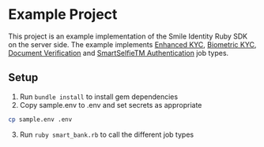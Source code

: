 # Example Project

This project is an example implementation of the Smile Identity Ruby SDK on the server side. The example implements [Enhanced KYC](https://docs.smileidentity.com/products/identity-lookup), [Biometric KYC](https://docs.smileidentity.com/products/biometric-kyc), [Document Verification](https://docs.smileidentity.com/products/document-verification) and [SmartSelfieTM Authentication](https://docs.smileidentity.com/products/biometric-authentication) job types.

## Setup

1. Run `bundle install` to install gem dependencies
2. Copy sample.env to .env and set secrets as appropriate

```bash
cp sample.env .env
```

3. Run `ruby smart_bank.rb` to call the different job types
